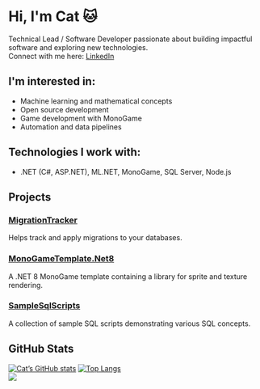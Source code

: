 # Hi, I'm Cat 🐱  
Technical Lead / Software Developer passionate about building impactful software and exploring new technologies.
<br>Connect with me here: [LinkedIn](https://www.linkedin.com/in/cat-fortman/)

## I'm interested in:  
- Machine learning and mathematical concepts
- Open source development  
- Game development with MonoGame  
- Automation and data pipelines

## Technologies I work with:  
- .NET (C#, ASP.NET), ML.NET, MonoGame, SQL Server, Node.js  

## Projects

### [MigrationTracker](https://github.com/CatFortman/MigrationTracker)  
Helps track and apply migrations to your databases.

### [MonoGameTemplate.Net8](https://github.com/CatFortman/MonoGameTemplate.Net8)  
A .NET 8 MonoGame template containing a library for sprite and texture rendering.

### [SampleSqlScripts](https://github.com/CatFortman/SampleSqlScripts)  
A collection of sample SQL scripts demonstrating various SQL concepts.


## GitHub Stats
[![Cat’s GitHub stats](https://github-readme-stats.vercel.app/api?username=CatFortman&show_icons=true&theme=gruvbox)](https://github.com/CatFortman)
[![Top Langs](https://github-readme-stats.vercel.app/api/top-langs/?username=CatFortman&layout=compact&langs_count=6&theme=gruvbox)](https://github.com/CatFortman)
<br>![](https://komarev.com/ghpvc/?username=catforman&color=orange)


